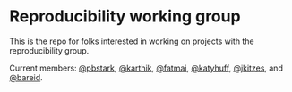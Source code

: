 # Reproducibility working group

This is the repo for folks interested in working on projects with the 
reproducibility group. 

Current members: [@pbstark](https://github.com/pbstark), 
[@karthik](https://github.com/karthik), 
[@fatmai](https://github.com/fatmai),
[@katyhuff](https://github.com/katyhuff),
[@jkitzes](https://github.com/jkitzes), and
[@bareid](https://github.com/bareid).
